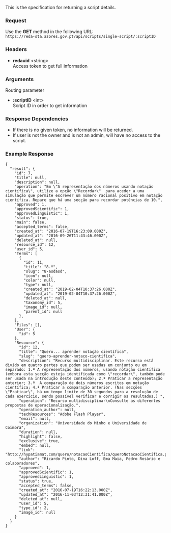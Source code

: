 This is the specification for returning a script details.

### Request

Use the **GET** method in the following URL:  
`https://reda-sta.azores.gov.pt/api/scripts/single-script/:scriptID`

### Headers

* **redauid** &lt;string&gt;  
   Access token to get full information

### Arguments

Routing parameter

* **:scriptID** &lt;int&gt;  
   Script ID in order to get information

### Response Dependencies

* If there is no given token, no information will be returned.
* If user is not the owner and is not an admin, will have no access to the script.

### Example Response

```
{
  "result": {
    "id": 7,
    "title": null,
    "description": null,
    "operation": "Em \"A representação dos números usando notação científica\", utilize a opção \"Recordar\"  para aceder a uma simulação que permite escrever um número racional positivo em notação científica. Repare que há uma secção para recordar potências de 10.",
    "approved": 1,
    "approvedScientific": 1,
    "approvedLinguistic": 1,
    "status": true,
    "main": false,
    "accepted_terms": false,
    "created_at": "2016-07-19T16:23:09.000Z",
    "updated_at": "2016-09-26T11:43:46.000Z",
    "deleted_at": null,
    "resource_id": 12,
    "user_id": 5,
    "Terms": [
      {
        "id": 11,
        "title": "8.º",
        "slug": "8-asdasd",
        "icon": null,
        "color": null,
        "type": null,
        "created_at": "2019-02-04T10:37:26.000Z",
        "updated_at": "2019-02-04T10:37:26.000Z",
        "deleted_at": null,
        "taxonomy_id": 5,
        "image_id": null,
        "parent_id": null
      },
    ],
    "Files": [],
    "User": {
      "id": 5
    },
    "Resource": {
      "id": 12,
      "title": "Quero... aprender notação científica",
      "slug": "quero-aprender-notaco-cientifica",
      "description": "Recurso multidisciplinar. Este recurso está divido em quatro partes que podem ser usadas em conjunto ou em separado: 1.ª A representação dos números, usando notação científica (embora esta secção esteja identificada como \"recordar\", também pode ser usada na introdução deste conteúdo); 2.ª Praticar a representação anterior; 3.ª  A comparação de dois números escritos em notação científica; 4.ª Praticar a comparação anterior. (Nas secções \"Praticar\", há um tempo limite de 30 segundos para a resolução de cada exercício, sendo possível verificar e corrigir os resultados.) ",
      "operation": "Recurso multidisciplinar\nConsulte as diferentes propostas de operacionalização.",
      "operation_author": null,
      "techResources": "Adobe Flash Player",
      "email": null,
      "organization": "Universidade do Minho e Universidade de Coimbra",
      "duration": null,
      "highlight": false,
      "exclusive": true,
      "embed": null,
      "link": "http://hypatiamat.com/quero/notacaoCientifica/queroNotacaoCientifica.php",
      "author": "Ricardo Pinto, Dina Loff, Ema Maia, Pedro Rosário e colaboradores",
      "approved": 1,
      "approvedScientific": 1,
      "approvedLinguistic": 1,
      "status": true,
      "accepted_terms": false,
      "created_at": "2016-07-19T16:22:13.000Z",
      "updated_at": "2016-11-03T12:31:41.000Z",
      "deleted_at": null,
      "user_id": 5,
      "type_id": 2,
      "image_id": null
    }
  }
}
```